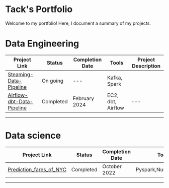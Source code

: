 # Tack's Portfolio

Welcome to my portfolio! Here, I document a summary of my projects. 

# Data Engineering

| Project Link | Status | Completion Date | Tools | Project Description | 
|---|---|---|---|---|
| [Steaming-Data-Pipeline](https://github.com/Tack-Theerapat/Steaming-Data-Pipeline)|On going|---| Kafka, Spark | |
| [Airflow-dbt-Data-Pipeline](https://github.com/Tack-Theerapat/Airflow-dbt-Data-Pipeline) | Completed |February 2024| EC2, dbt, Airflow |---|
***

# Data science

| Project Link | Status | Completion Date | Tools | Project Description | 
|---|---|---|---|---|
| [Prediction_fares_of_NYC](https://github.com/Tack-Theerapat/Prediction_fares_of_NYC)| Completed |October 2022| Pyspark,Numpy,Pandas | |
***
